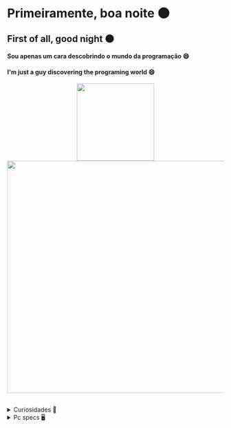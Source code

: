 # Primeiramente, boa noite 🌑
## First of all, good night 🌑

#### Sou apenas um cara descobrindo o mundo da programação 😄
#### I'm just a guy discovering the programing world 😄

<div align="center">
  <a href="https://github.com/senhorbento">
    <img height="180em" src="https://github-readme-stats.vercel.app/api?username=senhorbento&show_icons=true&theme=monokai&include_all_commits=true&count_private=true"/>
  </a>
</div>

<div align="center">
  <a href="https://github.com/senhorbento">
    <img height="540em" src="https://github-readme-stats.vercel.app/api/top-langs/?username=senhorbento&layout=default&locale=pt-br&langs_count=10&theme=monokai"/>
  </a>
</div>
  
<h2></h2>
  
<details>
  <summary>Curiosidades 🚚</summary>

🚩 Faço mods para ETS2/ATS;  
(EN) *I make ETS2/ATS mods;*  
<a href="https://steamcommunity.com/id/_bento/myworkshopfiles/">Oficina steam/Steam Workshop.</a>  
🚩 Apaixonado por FPS;  
(EN) *Fps lover;*  
🚩 Ajudo no possível;  
(EN) *I help in somethings;*  
🚩 Críticas, dúvidas, elogios e sugestões são sempre bem vindos!  
(EN) *Criticism, doubts, compliments and suggestions are always welcome!* 
</details>
<details>
  <summary>Pc specs 🖥️</summary>
    
💥Case: Pichau Kazan;  
💥Fan: 5 x Dex DX-12F 1100Rpm;  
💥Power supply: Redragon RGPS 500W 80 Plus Bronze;  
💥Motherboard: Machinist Rs9;  
💥Cpu: Intel® Xeon® E5-2630 v3 2.4~3.2GHz clock, 20 MB memory cache;  
💥Cpu Cooler: Cooler Redragon Tyr;  
💥Ram: 4 x 8GB Machinist DDR4 2666Mhz;  
💥Graphics: Gigabyte Geforce GTX 1650 4GB GDDR6;  
💥SSD: SanDisk 240GB R:530MB/s, R:440MB/s;  
💥M2: KingDian 512GB R:2400MB/s, W:1700MB/s;     
</details>

